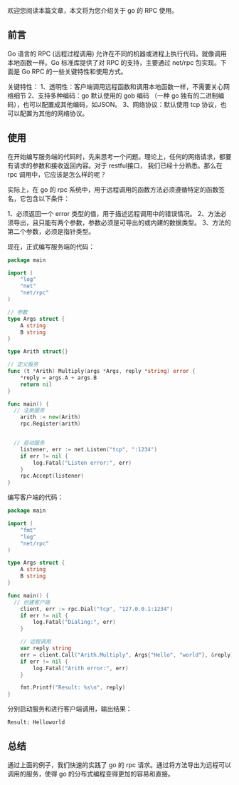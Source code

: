 欢迎您阅读本篇文章，本文将为您介绍关于 go 的 RPC 使用。


## 前言

Go 语言的 RPC (远程过程调用) 允许在不同的机器或进程上执行代码，就像调用本地函数一样。Go 标准库提供了对 RPC 的支持，主要通过 net/rpc 包实现。下面是 Go RPC 的一些关键特性和使用方式。

关键特性：
1、透明性：客户端调用远程函数和调用本地函数一样，不需要关心网络细节
2、支持多种编码：go 默认使用的 gob 编码 （一种 go 独有的二进制编码），也可以配置成其他编码，如JSON。
3、网络协议：默认使用 tcp 协议，也可以配置为其他的网络协议。

## 使用

在开始编写服务端的代码时，先来思考一个问题。理论上，任何的网络请求，都要有请求的参数和接收返回内容。对于 restful接口， 我们已经十分熟悉。那么在 rpc 调用中，它应该是怎么样的呢？

实际上，在 go 的 rpc 系统中，用于远程调用的函数方法必须遵循特定的函数签名，它包含以下条件：

1、必须返回一个 error 类型的值，用于描述远程调用中的错误情况。
2、方法必须导出，且只能有两个参数，参数必须是可导出的或内建的数据类型。
3、方法的第二个参数，必须是指针类型。

现在，正式编写服务端的代码：
```go
package main

import (
	"log"
	"net"
	"net/rpc"
)

// 参数
type Args struct {
	A string
	B string
}

type Arith struct{}

// 定义服务
func (t *Arith) Multiply(args *Args, reply *string) error {
	*reply = args.A + args.B
	return nil
}

func main() {
  // 注册服务
	arith := new(Arith)
	rpc.Register(arith)


  // 启动服务
	listener, err := net.Listen("tcp", ":1234")
	if err != nil {
		log.Fatal("Listen error:", err)
	}
	rpc.Accept(listener)
}
```

编写客户端的代码：

```go
package main

import (
	"fmt"
	"log"
	"net/rpc"
)

type Args struct {
	A string
	B string
}

func main() {
  // 创建客户端
	client, err := rpc.Dial("tcp", "127.0.0.1:1234")
	if err != nil {
		log.Fatal("Dialing:", err)
	}

	// 远程调用
	var reply string
	err = client.Call("Arith.Multiply", Args{"Hello", "world"}, &reply)
	if err != nil {
		log.Fatal("Arith error:", err)
	}

	fmt.Printf("Result: %s\n", reply)
}

```

分别启动服务和进行客户端调用，输出结果：

```sh
Result: Helloworld
```

## 总结

通过上面的例子，我们快速的实践了 go 的 rpc 请求。通过将方法导出为远程可以调用的服务，使得 go 的分布式编程变得更加的容易和直接。